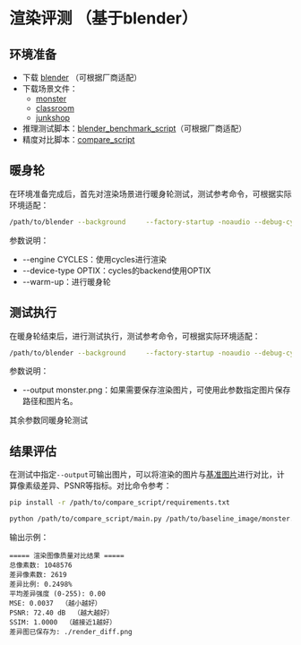 # 渲染评测 （基于blender）


## 环境准备

- 下载 [blender](https://www.blender.org/download) （可根据厂商适配）
- 下载场景文件：
    - [monster](https://ftp.nluug.nl/pub/graphics/blender/release/BlenderBenchmark2.0/scenes/monster.tar.bz2)
    - [classroom](https://ftp.nluug.nl/pub/graphics/blender/release/-BlenderBenchmark2.0/scenes/classroom.tar.bz2)
    - [junkshop](https://ftp.nluug.nl/pub/graphics/blender/release/BlenderBenchmark2.0/scenes/junkshop.tar.bz2)
- 推理测试脚本：[blender_benchmark_script](render_sim/render_blender/blender_benchmark_script)（可根据厂商适配）
- 精度对比脚本：[compare_script](render_sim/render_blender/compare_script)


## 暖身轮

在环境准备完成后，首先对渲染场景进行暖身轮测试，测试参考命令，可根据实际环境适配：
```bash
/path/to/blender --background     --factory-startup -noaudio --debug-cycles --enable-autoexec --engine CYCLES /path/to/scene/monster/main.blend   --python /path/to/blender_benchmark_script/main.py -- --device-type OPTIX --warm-up
```

参数说明：
- --engine CYCLES：使用cycles进行渲染
- --device-type OPTIX：cycles的backend使用OPTIX
- --warm-up：进行暖身轮


## 测试执行

在暖身轮结束后，进行测试执行，测试参考命令，可根据实际环境适配：

```bash
/path/to/blender --background     --factory-startup -noaudio --debug-cycles --enable-autoexec --engine CYCLES /path/to/scene/monster/main.blend   --python /path/to/blender_benchmark_script/main.py -- --device-type OPTIX --output monster.png
```

参数说明：
- --output monster.png：如果需要保存渲染图片，可使用此参数指定图片保存路径和图片名。

其余参数同暖身轮测试

## 结果评估

在测试中指定`--output`可输出图片，可以将渲染的图片与[基准图片](render_sim/render_blender/compare_script/baseline_image)进行对比，计算像素级差异、PSNR等指标。对比命令参考：
```bash
pip install -r /path/to/compare_script/requirements.txt

python /path/to/compare_script/main.py /path/to/baseline_image/monster.png  /path/to/render_image/monster2.png
```

输出示例：
```
===== 渲染图像质量对比结果 =====
总像素数: 1048576
差异像素数: 2619
差异比例: 0.2498%
平均差异强度 (0-255): 0.00
MSE: 0.0037  （越小越好）
PSNR: 72.40 dB  （越大越好）
SSIM: 1.0000  （越接近1越好）
差异图已保存为: ./render_diff.png
```
